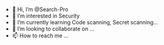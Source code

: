 - 👋 Hi, I’m @Search-Pro
- 👀 I’m interested in Security
- 🌱 I’m currently learning Code scanning, Secret scanning...
- 💞️ I’m looking to collaborate on ...
- 📫 How to reach me ...

<!---
Search-Pro/Search-Pro is a ✨ special ✨ repository because its `README.md` (this file) appears on your GitHub profile.
You can click the Preview link to take a look at your changes.
--->
